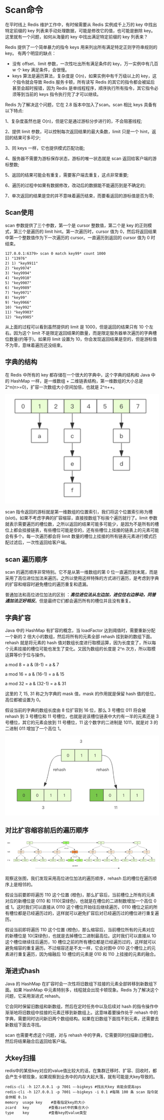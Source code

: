 # Scan命令

在平时线上 Redis 维护工作中，有时候需要从 Redis 实例成千上万的 key 中找出特定前缀的 key 列表来手动处理数据，可能是修改它的值，也可能是删除 key。这里就有一个问题，如何从海量的 key 中找出满足特定前缀的 key 列表来？ 

Redis 提供了一个简单暴力的指令 keys 用来列出所有满足特定正则字符串规则的 key。 有两个明显的缺点：

* 没有 offset、limit 参数，一次性吐出所有满足条件的 key，万一实例中有几百 w 个 key 满足条件，会很慢。
* keys 算法是遍历算法，复杂度是 O\(n\)，如果实例中有千万级以上的 key，这个指令就会导致 Redis 服务卡顿，所有读写 Redis 的其它的指令都会被延后甚至会超时报错，因为 Redis 是单线程程序，顺序执行所有指令，其它指令必须等到当前的 keys 指令执行完了才可以继续。 

Redis 为了解决这个问题，它在 2.8 版本中加入了scan。scan 相比 keys 具备有以下特点: 

1、复杂度虽然也是 O\(n\)，但是它是通过游标分步进行的，不会阻塞线程; 

2、提供 limit 参数，可以控制每次返回结果的最大条数，limit 只是一个 hint，返回的结果可多可少; 

3、同 keys 一样，它也提供模式匹配功能; 

4、服务器不需要为游标保存状态，游标的唯一状态就是 scan 返回给客户端的游标整数; 

5、返回的结果可能会有重复，需要客户端去重复，这点非常重要; 

6、遍历的过程中如果有数据修改，改动后的数据能不能遍历到是不确定的; 

7、单次返回的结果是空的并不意味着遍历结束，而要看返回的游标值是否为零; 

## Scan使用

scan 参数提供了三个参数，第一个是 cursor 整数值，第二个是 key 的正则模式，第三个是遍历的 limit hint。第一次遍历时，cursor 值为 0，然后将返回结果中第一个整数值作为下一次遍历的 cursor。一直遍历到返回的 cursor 值为 0 时结束。 

```text
127.0.0.1:6379> scan 0 match key99* count 1000
1) "13976"
2) 1) "key9911"
2) "key9974"
3) "key9994"
4) "key9910"
5) "key9907"
6) "key9989"
7) "key9971"
8) "key99"
9) "key9966"
10) "key992"
11) "key9903"
12) "key9905"
```

从上面的过程可以看到虽然提供的 limit 是 1000，但是返回的结果只有 10 个左右。因为这个 limit 不是限定返回结果的数量，而是限定服务器单次遍历的字典槽位数量\(约等于\)。如果将 limit 设置为 10，你会发现返回结果是空的，但是游标值不为零，意味着遍历还没结束。 

## 字典的结构

在 Redis 中所有的 key 都存储在一个很大的字典中，这个字典的结构和 Java 中的 HashMap 一样，是一维数组 + 二维链表结构，第一维数组的大小总是 2^n\(n&gt;=0\)，扩容一次数组大小空间加倍，也就是 2^n++。 

![](../../.gitbook/assets/image%20%281%29.png)

scan 指令返回的游标就是第一维数组的位置索引，我们将这个位置索引称为槽 \(slot\)。如果不考虑字典的扩容缩容，直接按数组下标挨个遍历就行了。limit 参数就表示需要遍历的槽位数，之所以返回的结果可能多可能少，是因为不是所有的槽位上都会挂接链表，有些槽位可能是空的，还有些槽位上挂接的链表上的元素可能会有多个。每一次遍历都会将 limit 数量的槽位上挂接的所有链表元素进行模式匹配过滤后，一次性返回给客户端。 

## **scan** 遍历顺序 

scan 的遍历顺序非常特别。它不是从第一维数组的第 0 位一直遍历到末尾，而是采用了高位进位加法来遍历。之所以使用这样特殊的方式进行遍历，是考虑到字典的扩容和缩容时避免槽位的遍历重复和遗漏。 

普通加法和高位进位加法的区别 ：_**高位进位法从左边加，进位往右边移动，同普通加法正好相反**_。但是最终它们都会遍历所有的槽位并且没有重复。 

## 字典扩容

Java 中的 HashMap 有扩容的概念，当 loadFactor 达到阈值时，需要重新分配一个新的 2 倍大小的数组，然后将所有的元素全部 rehash 挂到新的数组下面。rehash 就是将元素的 hash 值对数组长度进行取模运算，因为长度变了，所以每个元素挂接的槽位可能也发生了变化。又因为数组的长度是 2^n 次方，所以取模运算等价于位与操作。

 a mod 8 = a & \(8-1\) = a & 7 

a mod 16 = a & \(16-1\) = a & 15 

a mod 32 = a & \(32-1\) = a & 31 

这里的 7, 15, 31 称之为字典的 mask 值，mask 的作用就是保留 hash 值的低位，高位都被设置为 0。 

 假设当前的字典的数组长度由 8 位扩容到 16 位，那么 3 号槽位 011 将会被 rehash 到 3 号槽位和 11 号槽位，也就是说该槽位链表中大约有一半的元素还是 3 号槽位，其它的元素会放到 11 号槽位，11 这个数字的二进制是 1011，就是对 3 的二进制 011 增加了一个高位 1。

![](../../.gitbook/assets/image%20%289%29.png)

## **对比扩容缩容前后的遍历顺序** 

![](../../.gitbook/assets/image%20%285%29.png)

观察这张图，我们发现采用高位进位加法的遍历顺序，rehash 后的槽位在遍历顺序上是相邻的。 

假设当前要即将遍历 110 这个位置 \(橙色\)，那么扩容后，当前槽位上所有的元素对应的新槽位是 0110 和 1110\(深绿色\)，也就是在槽位的二进制数增加一个高位 0 或 1。这时我们可以直接从 0110 这个槽位开始往后继续遍历，0110 槽位之前的所有槽位都是已经遍历过的，这样就可以避免扩容后对已经遍历过的槽位进行重复遍历。 

假设当前即将遍历 110 这个位置 \(橙色\)，那么缩容后，当前槽位所有的元素对应的新槽位是 10\(深绿色\)，也就是去掉槽位二进制最高位。这时我们可以直接从 10 这个槽位继续往后遍历，10 槽位之前的所有槽位都是已经遍历过的，这样就可以避免缩容的重复遍历。不过缩容还是不太一样，它会对图中 010 这个槽位上的元素进行重复遍历，因为缩融后 10 槽位的元素是 010 和 110 上挂接的元素的融合。 

## **渐进式hash**

Java 的 HashMap 在扩容时会一次性将旧数组下挂接的元素全部转移到新数组下面。如果 HashMap 中元素特别多，线程就会出现卡顿现象。Redis 为了解决这个问题，它采用渐进式 rehash。 

它会同时保留旧数组和新数组，然后在定时任务中以及后续对 hash 的指令操作中渐渐地将旧数组中挂接的元素迁移到新数组上。这意味着要操作处于 rehash 中的字典，需要同时访问新旧两个数组结构。如果在旧数组下面找不到元素，还需要去新数组下面去寻找。 

scan 也需要考虑这个问题，对与 rehash 中的字典，它需要同时扫描新旧槽位，然后将结果融合后返回给客户端。 

## 大key扫描

redis中的某些key对应的value值比较大的话，在集群迁移时、扩容、回收时，都会产生卡顿现象，如果观察到业务中的内存大起大落，就有可能是大key导致的。

```text
redis-cli -h 127.0.0.1 -p 7001 –-bigkeys #找出大key 肯能会提高ops
redis-cli -h 127.0.0.1 -p 7001 –-bigkeys -i 0.1 #每隔 100 条 scan 指令就会休眠 0.1s
memory  usage key    #查看指定key的大小
zcard   key         #查看zset中的集合大小
type    key         #查看key的value类型
```

